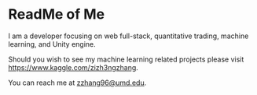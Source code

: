 # ReadMe of Me


<!---
Chacoon3/Chacoon3 is a ✨ special ✨ repository because its `README.md` (this file) appears on your GitHub profile.
You can click the Preview link to take a look at your changes.
--->

I am a developer focusing on web full-stack, quantitative trading, machine learning, and Unity engine. 

Should you wish to see my machine learning related projects please visit https://www.kaggle.com/zizh3ngzhang.

You can reach me at zzhang96@umd.edu.
